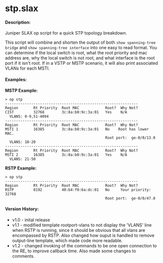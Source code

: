 stp.slax
========


#### Description:
Juniper SLAX op script for a quick STP topology breakdown.

This script will combine and shorten the output of both `show spanning-tree bridge` 
and `show spanning-tree interface` into one easy to read format. You can determine 
if the local switch is root, what the root priority and mac address are, why the local 
switch is not root, and what interface is the root port if it isn't root. If in a VSTP 
or MSTP scenario, it will also print associated VLANs for each MSTI. 


#### Examples:
**MSTP Example:**

	> op stp 
	-------------------------------------------------------------
	Region       Rt Priority  Root MAC            Root?  Why Not?                      
	CIST         32768        3c:8a:b0:9c:3a:01   Yes    N/A                           
	  VLANS: 0-9,51-4094                         
	-------------------------------------------------------------
	Region       Rt Priority  Root MAC            Root?  Why Not?                      
	MSTI 1       16385        3c:8a:b0:9c:3a:01   No    Root has lower MAC.    
	                                              Root port:  ge-0/0/13.0         
	  VLANS: 10-20                               
	-------------------------------------------------------------
	Region       Rt Priority  Root MAC            Root?  Why Not?                      
	MSTI 2       16385        3c:8a:b0:9c:3a:01   Yes    N/A                           
	  VLANS: 21-50     

**RSTP Example:**
		
	> op stp 
	-------------------------------------------------------------
	Region       Rt Priority  Root MAC            Root?  Why Not?                      
	RSTP         8192         40:b4:f0:6a:dc:01   No     Your priority: 32768          
	                                              Root port:  ge-0/0/47.0       
		                                              
#### Version History:
* v1.0  -  inital release
* v1.1  -  modified template rootport-vlans to not display the 'VLANS' line when RSTP is running, since it should be obvious that all vlans are encompassed by RSTP. Also changed how ouput is handled to remove output-line template, which made code more readable.
* v1.2  -  changed invoking of the commands to be one open connection to the RE, to improve callback time. Also made some changes to comments. 
